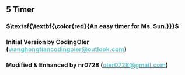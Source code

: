 ## 5 Timer

### $\textsf{\textbf{\color{red}{An easy timer for Ms. Sun.}}}$


<h3>Initial Version by CodingOIer (<a href="mailto:wanghongtiancodingoier@outlook.com"><font color="#71c9ce">wanghongtiancodingoier@outlook.com</font></a>)</h3>
<h3>Modified & Enhanced by nr0728 (<a href="mailto:oier0728@gmail.com"><font color="#71c9ce">oier0728@gmail.com</font></a>)</h3>
